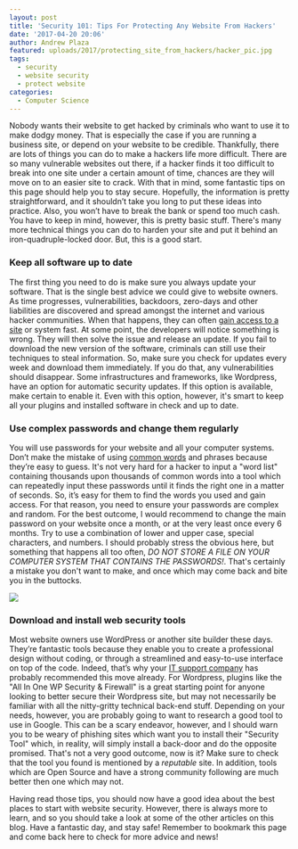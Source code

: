 ```yaml
---
layout: post
title: 'Security 101: Tips For Protecting Any Website From Hackers'
date: '2017-04-20 20:06'
author: Andrew Plaza
featured: uploads/2017/protecting_site_from_hackers/hacker_pic.jpg
tags:
  - security
  - website security
  - protect website
categories:
  - Computer Science
---
```


Nobody wants their website to get hacked by criminals who want to use it to make dodgy money. That is especially the case if you are running a business site, or depend on your website to be credible. Thankfully, there are lots of things you can do to make a hackers life more difficult. There are so many vulnerable websites out there, if a hacker finds it too difficult to break into one site under a certain amount of time, chances are they will move on to an easier site to crack. With that in mind, some fantastic tips on this page should help you to stay secure. Hopefully, the information is pretty straightforward, and it shouldn’t take you long to put these ideas into practice. Also, you won’t have to break the bank or spend too much cash. You have to keep in mind, however, this is pretty basic stuff. There's many more technical things you can do to harden your site and put it behind an iron-quadruple-locked door. But, this is a good start.

### Keep all software up to date

The first thing you need to do is make sure you always update your software. That is the single best advice we could give to website owners. As time progresses, vulnerabilities, backdoors, zero-days and other liabilities are discovered and spread amongst the internet and various hacker communities. When that happens, they can often [gain access to a site](http://liquidthink.net/the-ultimate-guide-to-keeping-your-information-from-the-nsa-and-other-prying-eyes) or system fast. At some point, the developers will notice something is wrong. They will then solve the issue and release an update. If you fail to download the new version of the software, criminals can still use their techniques to steal information. So, make sure you check for updates every week and download them immediately. If you do that, any vulnerabilities should disappear. Some infrastructures and frameworks, like Wordpress, have an option for automatic security updates. If this option is available, make certain to enable it. Even with this option, however, it's smart to keep all your plugins and installed software in check and up to date.

### Use complex passwords and change them regularly

You will use passwords for your website and all your computer systems. Don’t make the mistake of using [common words](http://www.world-english.org/english500.htm) and phrases because they’re easy to guess. It's not very hard for a hacker to input a "word list" containing thousands upon thousands of common words into a tool which can repeatedly input these passwords until it finds the right one in a matter of seconds. So, it’s easy for them to find the words you used and gain access. For that reason, you need to ensure your passwords are complex and random. For the best outcome, I would recommend to change the main password on your website once a month, or at the very least once every 6 months. Try to use a combination of lower and upper case, special characters, and numbers. I should probably stress the obvious here, but something that happens all too often, *DO NOT STORE A FILE ON YOUR COMPUTER SYSTEM THAT CONTAINS THE PASSWORDS!*. That's certainly a mistake you don't want to make, and once which may come back and bite you in the buttocks.

<a class = "lightbox" href="{{site.url}}uploads/2017/vadim_computer.jpg"><img src="{{site.url}}uploads/2017/vadim_computer.jpg" class="aligncenter"></a>


### Download and install web security tools

Most website owners use WordPress or another site builder these days. They’re fantastic tools because they enable you to create a professional design without coding, or through a streamlined and easy-to-use interface on top of the code. Indeed, that’s why your [IT support company](https://www.netstar.co.uk/it-support/) has probably recommended this move already. For Wordpress, plugins like the "All In One WP Security & Firewall" is a great starting point for anyone looking to better secure their Wordpress site, but may not necessarily be familiar with all the nitty-gritty technical back-end stuff. Depending on your needs, however, you are probably going to want to research a good tool to use in Google. This can be a scary endeavor, however, and I should warn you to be weary of phishing sites which want you to install their "Security Tool" which, in reality, will simply install a back-door and do the opposite promised. That's not a very good outcome, now is it? Make sure to check that the tool you found is mentioned by a *reputable* site. In addition, tools which are Open Source and have a strong community following are much better then one which may not.

Having read those tips, you should now have a good idea about the best places to start with website security. However, there is always more to learn, and so you should take a look at some of the other articles on this blog. Have a fantastic day, and stay safe! Remember to bookmark this page and come back here to check for more advice and news!
